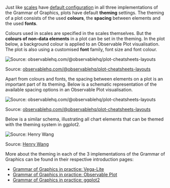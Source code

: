 Just like <span class='internal-link'>[scales](scales)</span> have <span class='internal-link'>[default configuration](scale-configuration)</span> in all three implementations of the Grammar of Graphics, plots have default **theming** settings. The theming of a plot consists of the used **colours**, the **spacing** between elements and the used **fonts**.

Colours used in scales are specified in the scales themselves. But the **colours of non-data elements** in a plot can be set in the theming. In the plot below, a background colour is applied to an Observable Plot visualisation. The plot is also using a customised **font** family, font size and font colour. 

![Source: [observablehq.com/@observablehq/plot-cheatsheets-layouts](https://observablehq.com/@observablehq/plot-cheatsheets-layouts)](Scales,%20guides,%20facets%20and%20theming%209e76a2b3e0f343a6bdfd6888555b52ca/observable-plot-theming.png)

Source: [observablehq.com/@observablehq/plot-cheatsheets-layouts](https://observablehq.com/@observablehq/plot-cheatsheets-layouts)

Apart from colours and fonts, the spacing between elements on a plot is an important part of its theming. Below is a schematic representation of the available spacing options in an Observable Plot visualisation.

![Source: [observablehq.com/@observablehq/plot-cheatsheets-layouts](https://observablehq.com/@observablehq/plot-cheatsheets-layouts)](Scales,%20guides,%20facets%20and%20theming%209e76a2b3e0f343a6bdfd6888555b52ca/observable-plot-layout.png)

Source: [observablehq.com/@observablehq/plot-cheatsheets-layouts](https://observablehq.com/@observablehq/plot-cheatsheets-layouts)

Below is a similar schema, illustrating all chart elements that can be themed with the theming system in ggplot2.

![Source: [Henry Wang](https://twitter.com/henrywangnl/status/1259396196713537536)](Scales,%20guides,%20facets%20and%20theming%209e76a2b3e0f343a6bdfd6888555b52ca/ggplot2-theming-theme_elements.png)

Source: [Henry Wang](https://twitter.com/henrywangnl/status/1259396196713537536)

More about the theming in each of the 3 implementations of the Grammar of Graphics can be found in their respective introduction pages:

- <span class='internal-link'><a href='grammar-of-graphics-in-practice-vegalite'>Grammar of Graphics in practice: Vega-Lite</a></span>
- <span class='internal-link'><a href='grammar-of-graphics-in-practice-observable-plot'>Grammar of Graphics in practice: Observable Plot</a></span>
- <span class='internal-link'><a href='grammar-of-graphics-in-practice-ggplot2'>Grammar of Graphics in practice: ggplot2</a></span>
